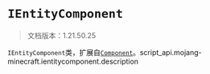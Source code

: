 # `IEntityComponent`

> 文档版本：1.21.50.25

`IEntityComponent`类，扩展自[`Component`](./component.md)。script_api.mojang-minecraft.ientitycomponent.description
